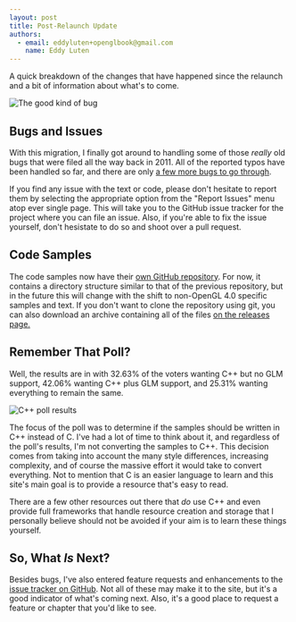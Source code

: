 ```yaml
---
layout: post
title: Post-Relaunch Update
authors:
  - email: eddyluten+openglbook@gmail.com
    name: Eddy Luten
---
```


A quick breakdown of the changes that have happened since the relaunch and a bit of information about what's to come.

<!--more-->

<img
	src="{{ site.url }}/images/ladybug.png"
	alt="The good kind of bug"
	title="The good kind of bug"
	class="left"
/>

## Bugs and Issues ##

With this migration, I finally got around to handling some of those *really* old bugs that were filed all the way back in 2011. All of the reported typos have been handled so far, and there are only [a few more bugs to go through](https://github.com/openglbook/openglbook.com/issues?labels=bug).

If you find any issue with the text or code, please don't hesitate to report them by selecting the appropriate option from the "Report Issues" menu atop ever single page. This will take you to the GitHub issue tracker for the project where you can file an issue. Also, if you're able to fix the issue yourself, don't hesistate to do so and shoot over a pull request.

## Code Samples ##

The code samples now have their [own GitHub repository](https://github.com/openglbook/openglbook-samples). For now, it contains a directory structure similar to that of the previous repository, but in the future this will change with the shift to non-OpenGL 4.0 specific samples and text. If you don't want to clone the repository using git, you can also download an archive containing all of the files [on the releases page.](https://github.com/openglbook/openglbook-samples/releases)

## Remember That Poll? ##

Well, the results are in with 32.63% of the voters wanting C++ but no GLM support, 42.06% wanting C++ plus GLM support, and 25.31% wanting everything to remain the same.

<img
	src="{{ site.url }}/images/poll-results.png"
	alt="C++ poll results"
	title="C++ poll results"
	class="center"
/>

The focus of the poll was to determine if the samples should be written in C++ instead of C. I've had a lot of time to think about it, and regardless of the poll's results, I'm not converting the samples to C++. This decision comes from taking into account the many style differences, increasing complexity, and of course the massive effort it would take to convert everything. Not to mention that C is an easier language to learn and this site's main goal is to provide a resource that's easy to read.

There are a few other resources out there that *do* use C++ and even provide full frameworks that handle resource creation and storage that I personally believe should not be avoided if your aim is to learn these things yourself.

## So, What *Is* Next? ##

Besides bugs, I've also entered feature requests and enhancements to the [issue tracker on GitHub](https://github.com/openglbook/openglbook.com/issues?labels=feature-request%2Cenhancement&page=1&state=open). Not all of these may make it to the site, but it's a good indicator of what's coming next. Also, it's a good place to request a feature or chapter that you'd like to see.